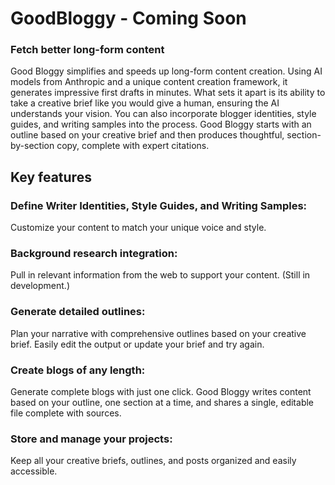 # GoodBloggy - Coming Soon
### Fetch better long-form content 

Good Bloggy simplifies and speeds up long-form content creation. Using AI models from Anthropic and a unique content creation framework, it generates impressive first drafts in minutes. What sets it apart is its ability to take a creative brief like you would give a human, ensuring the AI understands your vision. You can also incorporate blogger identities, style guides, and writing samples into the process. Good Bloggy starts with an outline based on your creative brief and then produces thoughtful, section-by-section copy, complete with expert citations.

## Key features

### Define Writer Identities, Style Guides, and Writing Samples: 
Customize your content to match your unique voice and style.

### Background research integration: 
Pull in relevant information from the web to support your content. (Still in development.)

### Generate detailed outlines: 
Plan your narrative with comprehensive outlines based on your creative brief. Easily edit the output or update your brief and try again.

### Create blogs of any length: 
Generate complete blogs with just one click. Good Bloggy writes content based on your outline, one section at a time, and shares a single, editable file complete with sources.

### Store and manage your projects: 
Keep all your creative briefs, outlines, and posts organized and easily accessible.
